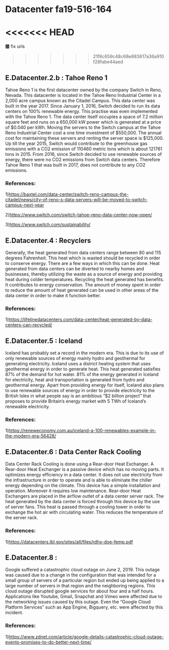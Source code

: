 # Datacenter fa19-516-164

<<<<<<< HEAD
=======
:o2: fix urls

>>>>>>> 21f8c659c48c68e883617a36a910f28fabe44aed
## E.Datacenter.2.b : Tahoe Reno 1

Tahoe Reno 1 is the first datacenter owned by the company Switch in Reno, Nevada. This datacenter is located in the Tahoe Reno Industrial Center in a 2,000 acre campus known as the Citadel Campus. This data center was built in the year 2017. Since January 1, 2016, Switch decided to run its data centers on 100% renewable energy. This practise was even implemented with the Tahoe Reno 1.
The data center itself occupies a space of 7.2 million square feet and runs on a 650,000 kW power which is generated at a price of $0.040 per kWh. Moving the servers to the Switch campus at the Tahoe Reno Industrial Center cost a one time investment of $550,000. The annual cost for maintaining these servers and renting the server space is $125,000. Up till the year 2015, Switch would contribute to the greenhouse gas emissions with a CO2 emission of 110460 metric tons which is about 121761 tons in 2015. From 2016, since Switch decided to use renewable sources of energy, there were no CO2 emissions from Switch data centers. Therefore Tahoe Reno 1 that was built in 2017, does not contribute to any CO2 emissions.

### References:
1)https://baxtel.com/data-center/switch-reno-campus-the-citadel/news/city-of-reno-s-data-servers-will-be-moved-to-switch-campus-next-year

2)https://www.switch.com/switch-tahoe-reno-data-center-now-open/

3)https://www.switch.com/sustainability/ 

## E.Datacenter.4 : Recyclers

Generally, the heat generated from data centers range between 80 and 115 degrees Fahrenheit. This heat which is wasted should be recycled in order to conserve energy. There are a few ways in which this can be done. Heat generated from data centers can be diverted to nearby homes and businesses, thereby utilizing the waste as a source of energy and providing heat during colder temperatures.
Recycling the heat generated has benefits. It contributes to energy conservation. The amount of money spent in order to reduce the amount of heat generated can be used in other areas of the data center in order to make it function better.

### References:
1)https://lifelinedatacenters.com/data-center/heat-generated-by-data-centers-can-recycled/

## E.Datacenter.5 : Iceland

Iceland has probably set a record in the modern era. This is due to its use of only renewable sources of energy mainly hydro and geothermal for generating electricity. Iceland uses a district heating system that uses geothermal energy in order to generate heat. This heat generated satisfies 87% of the demand for hot water. 81% of the energy generated in Iceland for electricity, heat and transportation is generated from hydro and geothermal energy.
Apart from providing energy for itself, Iceland also plans to use renewable sources of energy in order to provide electricity to the British Isles in what people say is an ambitious “$2 billion project” that proposes to provide Britain’s energy market with 5 TWh of Iceland’s renewable electricity.

### References:
1)https://reneweconomy.com.au/iceland-a-100-renewables-example-in-the-modern-era-56428/ 

## E.Datacenter.6 : Data Center Rack Cooling

Data Center Rack Cooling is done using a Rear-door Heat Exchanger. A Rear-door Heat Exchanger is a passive device which has no moving parts. It optimizes energy efficiency in a data center. It does not use electricity from the infrastructure in order to operate and is able to eliminate the chiller energy depending on the climate. This device has a simple installation and operation. Moreover it requires low maintenance. Rear-door Heat Exchangers are placed in the airflow outlet of a data center server rack. The heat generated by the data center is forced through this device by the use of server fans. This heat is passed through a cooling tower in order to exchange the hot air with circulating water. This reduces the temperature of the server rack.

### References:
1)https://datacenters.lbl.gov/sites/all/files/rdhx-doe-femp.pdf 

## E.Datacenter.8 : 

Google suffered a catastrophic cloud outage on June 2, 2019. This outage was caused due to a change in the configuration that was intended for a small group of servers of a particular region but ended up being applied to a large number of servers in that region and the neighboring regions. This cloud outage disrupted google services for about four and a half hours. Applications like Youtube, Gmail, Snapchat and Vimeo were affected due to the networking issues caused by this outage. Even the “Google Cloud Platform Services” such as App Engine, Bigquery, etc. were affected by this incident.

### References:
1)https://www.zdnet.com/article/google-details-catastrophic-cloud-outage-events-promises-to-do-better-next-time/ 